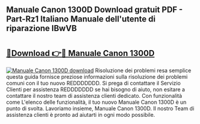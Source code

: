## Manuale Canon 1300D Download gratuit PDF - Part-Rz1 Italiano Manuale dell'utente di riparazione IBwVB

# <h2><a href="http://dfgsojj.blite.top/?on=Manuale+Canon+1300D">🔗Download 👉🔴 Manuale Canon 1300D</a></h2>

[![Manuale Canon 1300D download](https://i.imgur.com/lujVjoI.png)](http://dfgsojj.blite.top/?on=Manuale+Canon+1300D)
Risoluzione dei problemi resa semplice questa guida fornisce preziose informazioni sulla risoluzione dei problemi comuni con il tuo nuovo REDDDDDDD. Si prega di contattare il Servizio Clienti per assistenza REDDDDDDD se hai bisogno di aiuto, non esitare a contattare il nostro team di assistenza clienti dedicato. Con funzionalità come L'elenco delle funzionalità, il tuo nuovo Manuale Canon 1300D è un punto di svolta. Lavoriamo insieme, Manuale Canon 1300D. Il nostro Team di assistenza clienti è pronto ad aiutarti in ogni modo possibile.
